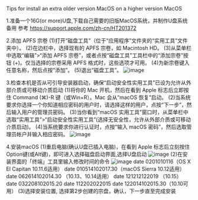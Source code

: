 Tips for install an extra older version MacOS on a higher version MacOS  

1.准备一个16G(or more)U盘,下载自己需要的旧版MacOS系统，并制作U盘系统备用
  参考 https://support.apple.com/zh-cn/HT201372

2.添加 APFS 宗卷
  (1)打开“磁盘工具”（位于“应用程序”文件夹的“实用工具”文件夹中）。
  (2)在边栏中，选择现有的 APFS 宗卷，如 Macintosh HD。
  (3)从菜单栏中选取“编辑”>“添加 APFS 宗卷”，或者点按“磁盘工具”工具栏中的“添加宗卷”按钮 (+)。仅当选择的宗卷采用 APFS 格式时，这些选项才可用。
  (4)为新宗卷键入任意名称，然后点按“添加”。
  (5)退出“磁盘工具”。
  ![image]([https://support.apple.com/zh-cn/HT208891](https://support.apple.com/library/content/dam/edam/applecare/images/zh_CN/macos/monterey/macos-monterey-disk-utility-add-volume.png))

3.检查本机是否从可引导安装器启动，确保“启动安全性实用工具”已设为允许从外部介质或可移动介质启动
  (1)将你的 Mac 开机，然后在看到 Apple 标志后立即按住 Command (⌘)-R 键（或Win+R）。Mac 会从“macOS 恢复”启动。
  (2)当系统要求你选择一个你知道相应密码的用户时，请选择这样的用户，点按“下一步”，然后输入用户的管理员密码。
  (3)当你看到“macOS 实用工具”窗口时，从菜单栏中选取“实用工具”>“启动安全性实用工具”(选择无安全性，允许从外部介质或可移动介质启动)。
  (4)当系统要求你进行认证时，点按“输入 macOS 密码”，然后选取管理员帐户并输入相应密码。
  ![image](https://cdsassets.apple.com/live/7WUAS350/images/macos/big-sur/locale/zh-cn/macos-big-sur-recovery-mode-startup-security-utility.png)

4.安装macOS
  (1)重启电脑(确认U盘已插入电脑)，在看到 Apple 标志后立刻按住Option键(或Alt键)，即可进入选择磁盘启动界面,选择U盘启动
  ![image](https://support.apple.com/library/content/dam/edam/applecare/images/zh_CN/macos/monterey/macos-monterey-install-beta-software.png)
  (2)在安装界面的「终端」工具里输入修改时间的命令
  ![image](https://img-blog.csdnimg.cn/4cb90ef557b8429ab8996990275396a7.jpeg#pic_center)
    date 0201010116（OS X El Capitan 10.11.6适用）
    date 010514102017.30（macOS Sierra 10.12适用）
    date 062614102014.30 （10.13、10.14适用）
    date 121212122019 （10.15）
    date 032208102015.20
    date 112202022015
    date 122014102015.30（10.10可用）
  (3)选择安装位置, 选择第2步创建的宗盘，确认，下一步直至完成安装
